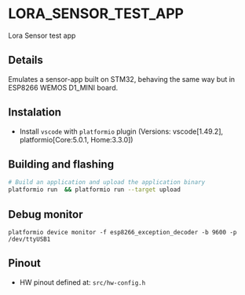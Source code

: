 # LORA_SENSOR_TEST_APP
Lora Sensor test app

## Details
Emulates a sensor-app built on STM32, behaving the same way but in ESP8266 WEMOS D1_MINI board.

## Instalation
* Install `vscode` with `platformio` plugin (Versions: vscode[1.49.2], platformio[Core:5.0.1, Home:3.3.0])


## Building and flashing
```sh
# Build an application and upload the application binary
platformio run  && platformio run --target upload
```

## Debug monitor
```
platformio device monitor -f esp8266_exception_decoder -b 9600 -p /dev/ttyUSB1
```

## Pinout
* HW pinout defined at: `src/hw-config.h`
